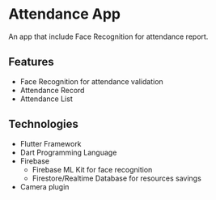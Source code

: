 # Attendance App

An app that include Face Recognition for attendance report.

## Features

- Face Recognition for attendance validation
- Attendance Record
- Attendance List

## Technologies
- Flutter Framework
- Dart Programming Language
- Firebase
    - Firebase ML Kit for face recognition
    - Firestore/Realtime Database for resources savings
- Camera plugin